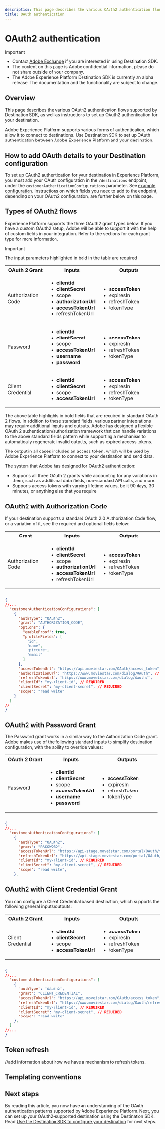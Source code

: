 ```yaml
---
description: This page describes the various OAuth2 authentication flows supported by Destination SDK, as well as instructions to set up OAuth2 authentication for your destination.
title: OAuth authentication
---
```

# OAuth2 authentication 


>[!IMPORTANT]
>
>* Contact [Adobe Exchange](https://partners.adobe.com/exchangeprogram/creativecloud.html) if you are interested in using Destination SDK.
>* The content on this page is Adobe confidential information, please do not share outside of your company.
>* The Adobe Experience Platform Destination SDK is currently an alpha release. The documentation and the functionality are subject to change.

## Overview 

This page describes the various OAuth2 authentication flows supported by Destination SDK, as well as instructions to set up OAuth2 authentication for your destination.

Adobe Experience Platform supports various forms of authentication, which allow it to connect to destinations. Use Destination SDK to set up OAuth authentication between Adobe Experience Platform and your destination.

## How to add OAuth details to your Destination configuration

To set up OAuth2 authentication for your destination in Experience Platform, you must add your OAuth configuration in the `/destinations` endpoint, under the `customerAuthenticationConfigurations` parameter. See [example configuration](/help/destination-configuration.md#example-configuration). Instructions on which fields you need to add to the endpoint, depending on your OAuth2 configuration, are further below on this page. 

## Types of OAuth2 flows

Experience Platform supports the three OAuth2 grant types below. If you have a custom OAuth2 setup, Adobe will be able to support it with the help of custom fields in your integration. Refer to the sections for each grant type for more information.


>[!IMPORTANT]
>
> The input parameters highlighted in bold in the table are required 

<table class="relative-table wrapped confluenceTable"><colgroup><col style="width: 26.2554%;" /><col style="width: 33.8594%;" /><col style="width: 39.8852%;" /></colgroup><tbody><tr><th class="confluenceTh">OAuth 2 Grant</th><th class="confluenceTh">Inputs</th><th class="confluenceTh">Outputs</th></tr><tr><td class="confluenceTd">Authorization Code</td><td class="confluenceTd"><ul><li><strong>clientId</strong></li><li><strong>clientSecret</strong></li><li>scope</li><li><strong>authorizationUrl</strong></li><li><strong>accessTokenUrl</strong></li><li>refreshTokenUrl</li></ul></td><td class="confluenceTd"><ul><li><strong>accessToken</strong></li><li>expiresIn</li><li>refreshToken</li><li>tokenType</li></ul></td></tr><tr><td class="confluenceTd">Password</td><td class="confluenceTd"><ul><li><strong>clientId</strong></li><li><strong>clientSecret</strong></li><li>scope</li><li><strong>accessTokenUrl</strong></li><li><strong>username</strong></li><li><strong>password</strong></li></ul></td><td class="confluenceTd"><ul><li><strong>accessToken</strong></li><li>expiresIn</li><li>refreshToken</li><li>tokenType</li></ul></td></tr><tr><td class="confluenceTd">Client Credential</td><td class="confluenceTd"><ul><li><strong>clientId</strong></li><li><strong>clientSecret</strong></li><li>scope</li><li><strong>accessTokenUrl</strong></li></ul></td><td class="confluenceTd"><ul><li><strong>accessToken</strong></li><li>expiresIn</li><li>refreshToken</li><li>tokenType</li></ul></td></tr></tbody></table>

The above table highlights in bold fields that are required in standard OAuth 2 flows. In addition to these standard fields, various partner integrations may require additional inputs and outputs. Adobe has designed a flexible OAuth 2 authentication/authorization framework that can handle variations to the above standard fields pattern while supporting a mechanism to automatically regenerate invalid outputs, such as expired access tokens.

The output in all cases includes an access token, which will be used by Adobe Experience Platform to connect to your destination and send data. 

The system that Adobe has designed for OAuth2 authentication:
* Supports all three OAuth 2 grants while accounting for any variations in them, such as additional data fields, non-standard API calls, and more. 
* Supports access tokens with varying lifetime values, be it 90 days, 30 minutes, or anything else that you require

## OAuth2 with Authorization Code

If your destination supports a standard OAuth 2.0 Authorization Code flow, or a variation of it, see the required and optional fields below:

<table class="relative-table wrapped confluenceTable"><colgroup><col style="width: 26.2554%;" /><col style="width: 33.8594%;" /><col style="width: 39.8852%;" /></colgroup><tbody><tr><th class="confluenceTh">Grant</th><th class="confluenceTh">Inputs</th><th class="confluenceTh">Outputs</th></tr><tr><td class="confluenceTd">Authorization Code</td><td class="confluenceTd"><ul><li><strong>clientId</strong></li><li><strong>clientSecret</strong></li><li>scope</li><li><strong>authorizationUrl</strong></li><li><strong>accessTokenUrl</strong></li><li>refreshTokenUrl</li></ul></td><td class="confluenceTd"><ul><li><strong>accessToken</strong></li><li>expiresIn</li><li>refreshToken</li><li>tokenType</li></ul></td></tr></tbody></table>



``` json

{
//...
  "customerAuthenticationConfigurations": [
    {
      "authType": "OAuth2",
      "grant": "AUTHORIZATION_CODE",
      "options": {
        "enableProof": true,
        "profileFields": [
          "id",
          "name",
          "picture",
          "email"
        ]
      },
      "accessTokenUrl": "https://api.moviestar.com/OAuth/access_token", // REQUIRED
      "authorizationUrl": "https://www.moviestar.com/dialog/OAuth", // REQUIRED
      "refreshTokenUrl": "https://www.moveistar.com/dialog/OAuth/",
      "clientId": "my-client-id", // REQUIRED
      "clientSecret": "my-client-secret", // REQUIRED
      "scope": "read write"
    }
  ]
//...
}

```

## OAuth2 with Password Grant 

The Password grant works in a similar way to the Authorization Code grant. Adobe makes use of the following standard inputs to simplify destination configuration, with the ability to override values:

<table class="relative-table wrapped confluenceTable"><colgroup><col style="width: 26.2554%;" /><col style="width: 33.8594%;" /><col style="width: 39.8852%;" /></colgroup><tbody><tr><th class="confluenceTh">OAuth 2 Grant</th><th class="confluenceTh">Inputs</th><th class="confluenceTh">Outputs</th></tr><tr><td class="confluenceTd">Password</td><td class="confluenceTd"><ul><li><strong>clientId</strong></li><li><strong>clientSecret</strong></li><li>scope</li><li><strong>accessTokenUrl</strong></li><li><strong>username</strong></li><li><strong>password</strong></li></ul></td><td class="confluenceTd"><ul><li><strong>accessToken</strong></li><li>expiresIn</li><li>refreshToken</li><li>tokenType</li></ul></td></tr></tbody></table>

``` json

{
//...
  "customerAuthenticationConfigurations": [
    {
      "authType": "OAuth2",
      "grant": "PASSWORD",
      "accessTokenUrl": "https://api-stage.moveistar.com/portal/OAuth/token",// REQUIRED
      "refreshTokenUrl": "https://api-stage.moviestar.com/portal/OAuth/token", // will not be used since we will always get a brand new token
      "clientId": "my-client-id", // REQUIRED
      "clientSecret": "my-client-secret", // REQUIRED
      "scope": "read write",
    },

```

## OAuth2 with Client Credential Grant

You can configure a Client Credential based destination, which supports the following general inputs/outputs:

<table class="relative-table wrapped confluenceTable"><colgroup><col style="width: 26.2554%;" /><col style="width: 33.8594%;" /><col style="width: 39.8852%;" /></colgroup><tbody><tr><th class="confluenceTh">OAuth 2 Grant</th><th class="confluenceTh">Inputs</th><th class="confluenceTh">Outputs</th></tr><tr><td class="confluenceTd">Client Credential</td><td class="confluenceTd"><ul><li><strong>clientId</strong></li><li><strong>clientSecret</strong></li><li>scope</li><li><strong>accessTokenUrl</strong></li></ul></td><td class="confluenceTd"><ul><li><strong>accessToken</strong></li><li>expiresIn</li><li>refreshToken</li><li>tokenType</li></ul></td></tr></tbody></table>



``` json

{
//...
  "customerAuthenticationConfigurations": [
    {
      "authType": "OAuth2",
      "grant": "CLIENT_CREDENTIAL",
      "accessTokenUrl": "https://api.moveistar.com/OAuth/access_token", // REQUIRED
      "refreshTokenUrl": "https://www.moviestar.com/dialog/OAuth/refresh",
      "clientId": "my-client-id", // REQUIRED
      "clientSecret": "my-client-secret", // REQUIRED
      "scope": "read write"
    },
  ]
//...
}

```

## Token refresh

//add information about how we have a mechanism to refresh tokens.

## Templating conventions



## Next steps

By reading this article, you now have an understanding of the OAuth authentication patterns supported by Adobe Experience Platform. Next, you can set up your OAuth2-supported destination using the Destination SDK. Read [Use the Destination SDK to configure your destination](./configure-destination-instructions.md) for next steps.
